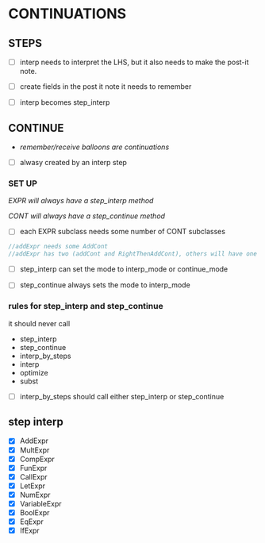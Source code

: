 # CONTINUATIONS

## STEPS

-[ ] interp needs to interpret the LHS, but it also needs to make the post-it note.
-[ ] create fields in the post it note it needs to remember
-[ ] interp becomes step_interp


## CONTINUE
- *remember/receive balloons are continuations*
-[ ] alwasy created by an interp step

### SET UP

*EXPR will always have a step_interp method*

*CONT will always have a step_continue method*

-[ ] each EXPR subclass needs some number of CONT subclasses

```cpp
//addExpr needs some AddCont
//addExpr has two (addCont and RightThenAddCont), others will have one and other will have none.
```

-[ ] step_interp can set the mode to interp_mode or continue_mode
-[ ] step_continue always sets the mode to interp_mode


### rules for step_interp and step_continue

it should never call

- step_interp
- step_continue
- interp_by_steps
- interp
- optimize
- subst

-[ ] interp_by_steps should call either step_interp or step_continue


## step interp
-[x] AddExpr
-[x] MultExpr
-[x] CompExpr
-[x] FunExpr
-[x] CallExpr
-[x] LetExpr
-[x] NumExpr
-[x] VariableExpr
-[x] BoolExpr
-[x] EqExpr
-[x] IfExpr
